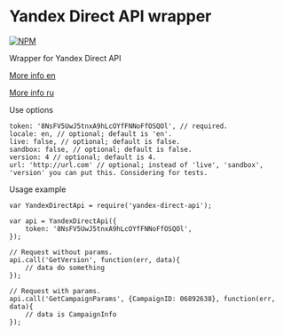Yandex Direct API wrapper
====================

[![NPM](https://nodei.co/npm/yandex-direct-api.png?stars&downloads)](https://nodei.co/npm/yandex-direct-api/)

Wrapper for Yandex Direct API

[More info en](https://tech.yandex.com/direct/)

[More info ru](https://tech.yandex.ru/direct/)

Use options
```
token: '8NsFV5UwJ5tnxA9hLcOYfFNNoFfOSQOl', // required.
locale: en, // optional; default is 'en'.
live: false, // optional; default is false.
sandbox: false, // optional; default is false.
version: 4 // optional; default is 4.
url: 'http://url.com' // optional; instead of 'live', 'sandbox', 'version' you can put this. Considering for tests.

```

Usage example
```
var YandexDirectApi = require('yandex-direct-api');

var api = YandexDirectApi({
    token: '8NsFV5UwJ5tnxA9hLcOYfFNNoFfOSQOl',
});

// Request without params.
api.call('GetVersion', function(err, data){
    // data do something
});

// Request with params.
api.call('GetCampaignParams', {CampaignID: 06892638}, function(err, data){
    // data is CampaignInfo
});
```
